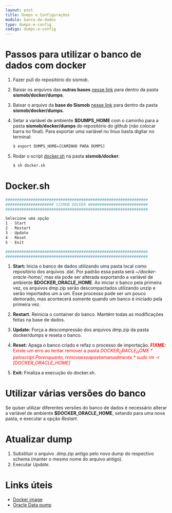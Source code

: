 ```yaml
---
layout: post
title: Dumps e Configurações
modulo: banco-de-dados
type: dumps-e-config
codigo: dumps-e-config
---
```


# Passos para utilizar o banco de dados com docker


1. Fazer pull do repositório do sismob.
2. Baixar os arquivos das <b>outras bases</b> <a href="https://drive.google.com/open?id=0B-h414mXnBScSGJZOTViVDY5R0k" target="_blank">nesse link</a> para dentro da pasta <b>sismob/docker/dumps</b>.
3. Baixar o arquivo da <b>base do Sismob</b> <a href="https://drive.google.com/drive/folders/0B7kfNsf4ayKQREYtQThPQUQyamM" target="_blank">nesse link</a> para dentro da pasta <b>sismob/docker/dumps</b>.
4. Setar a variável de ambiente <b>$DUMPS_HOME</b> com o caminho para a pasta <b>sismob/docker/dumps</b> do repositório do github (não colocar barra no final). Para exportar uma variável no linux basta digitar no terminal:

	``` sh
	$ export DUMPS_HOME=[CAMINHO PARA DUMPS]
	```

5. Rodar o script [docker.sh](https://github.com/BruceRodrigues/sismob/blob/homologacao/docker/docker.sh) na pasta <b>sismob/docker</b>:

	```sh
	$ sh docker.sh
	```

# Docker.sh

```sh
##############################################################
##################### SISMOB DOCKER ##########################
##############################################################

Selecione uma opção
1 - Start
2 - Restart
3 - Update
4 - Reset
5 - Exit

##############################################################
##############################################################
```

1. **Start:** Inicia o banco de dados utilizando uma pasta local como repositório dos arquivos .dat. Por padrão essa pasta será *~/docker-oracle-home/*, mas ela pode ser alterada exportando a variável de ambiente **$DOCKER_ORACLE_HOME**. Ao iniciar o banco pela primeira vez, os arquivos dmp.zip serão descompactados utilizando unzip e serão importados um a um. Esse processo pode ser um pouco demorado, mas acontecerá somente quando um banco é iniciado pela primeira vez.

2. **Restart.** Reinicia o container do banco. Mantém todas as modificações feitas na base de dados.

3. **Update:** Força a descompressão dos arquivos dmp.zip da pasta docker/dumps e reseta o banco.

4. **Reset:** Apaga o banco criado e refaz o processo de importação. <span style="color: red">**FIXME:** Existe um erro ao tentar remover a pasta *$DOCKER_ORACLE_HOME* pelo script. Por enquanto, remova essa pasta manualmente. *$ sudo rm -r [DOCKER_ORACLE_HOME]*</span>

5. **Exit:** Finaliza a execução do docker.sh.

# Utilizar várias versões do banco

Se quiser utilizar diferentes versões do banco de dados é necessário alterar a variável de ambiente **$DOCKER_ORACLE_HOME**, setando para uma nova pasta, e executar a opção *Restart*.

# Atualizar dump

1. Substituir o arquivo .dmp.zip antigo pelo novo dump do respectivo schema (manter o mesmo nome do arquivo antigo).
2. Executar *Update*.

# Links úteis

* [Docker image](https://hub.docker.com/r/sath89/oracle-12c/)
* [Oracle Data pump](https://oracle-base.com/articles/10g/oracle-data-pump-10g)
